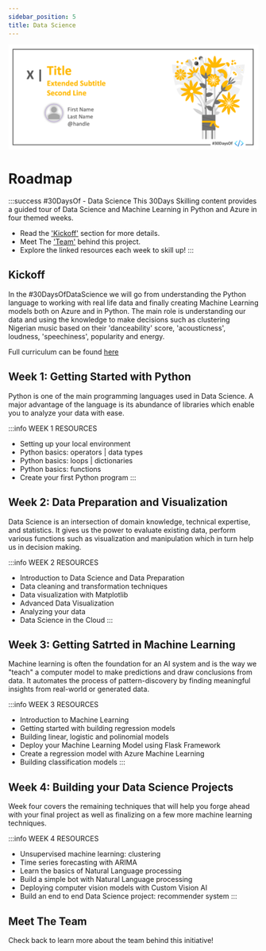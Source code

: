 ```yaml
---
sidebar_position: 5
title: Data Science
---
```


![Banner Placeholder](./../../static/img/banners/yellow-flowers.png) 

# Roadmap

:::success #30DaysOf - Data Science
This 30Days Skilling content provides a guided tour of Data Science and Machine Learning in Python and Azure in four themed weeks.

 * Read the ['Kickoff'](#kickoff) section for more details.
 * Meet The ['Team'](#meet-the-team) behind this project.
 * Explore the linked resources each week to skill up!
:::


## Kickoff 
In the #30DaysOfDataScience we will go from understanding the Python language to working with real life data and finally creating Machine Learning models both on Azure and in Python. The main role is understanding our data and using the knowledge to make decisions such as clustering Nigerian music based on their 'danceability' score, 'acousticness', loudness, 'speechiness', popularity and energy. 

Full curriculum can be found [here](https://techcommunity.microsoft.com/t5/educator-developer-blog/data-science-and-machine-learning-curriculum/ba-p/3503610)

## Week 1: Getting Started with Python
Python is one of the main programming languages used in Data Science. A major advantage of the language is its abundance of libraries which enable you to analyze your data with ease.

:::info WEEK 1 RESOURCES
* Setting up your local environment
* Python basics: operators | data types
* Python basics: loops | dictionaries
* Python basics: functions
* Create your first Python program
:::

## Week 2: Data Preparation and Visualization
Data Science is an intersection of domain knowledge, technical expertise, and statistics. It gives us the power to evaluate existing data, perform various functions such as visualization and manipulation which in turn help us in decision making. 

:::info WEEK 2 RESOURCES
* Introduction to Data Science and Data Preparation
* Data cleaning and transformation techniques
* Data visualization with Matplotlib
* Advanced Data Visualization
* Analyzing your data
* Data Science in the Cloud
:::

## Week 3: Getting Satrted in Machine Learning
Machine learning is often the foundation for an AI system and is the way we "teach" a computer model to make predictions and draw conclusions from data. It automates the process of pattern-discovery by finding meaningful insights from real-world or generated data.

:::info WEEK 3 RESOURCES
* Introduction to Machine Learning
* Getting started with building regression models
* Building linear, logistic and polinomial models
* Deploy your Machine Learning Model using Flask Framework
* Create a regression model with Azure Machine Learning
* Building classification models
:::

## Week 4: Building your Data Science Projects
Week four covers the remaining techniques that will help you forge ahead with your final project as well as finalizing on a few more machine learning techniques.

:::info WEEK 4 RESOURCES
* Unsupervised machine learning: clustering
* Time series forecasting with ARIMA
* Learn the basics of Natural Language processing
* Build a simple bot with Natural Language processing
* Deploying computer vision models with Custom Vision AI
* Build an end to end Data Science project: recommender system
:::


## Meet The Team

Check back to learn more about the team behind this initiative!
